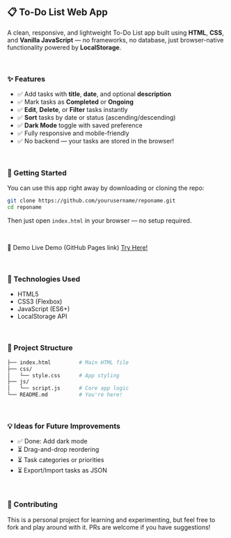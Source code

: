 ## 📋 To-Do List Web App

A clean, responsive, and lightweight To-Do List app built using **HTML**, **CSS**, and **Vanilla JavaScript** — no frameworks, no database, just browser-native functionality powered by **LocalStorage**.

<br>

### ✨ Features

* ✅ Add tasks with **title**, **date**, and optional **description**
* ✅ Mark tasks as **Completed** or **Ongoing**
* ✅ **Edit**, **Delete**, or **Filter** tasks instantly
* ✅ **Sort** tasks by date or status (ascending/descending)
* ✅ **Dark Mode** toggle with saved preference
* ✅ Fully responsive and mobile-friendly
* ✅ No backend — your tasks are stored in the browser!

<br>

### 🚀 Getting Started

You can use this app right away by downloading or cloning the repo:

```bash
git clone https://github.com/yourusername/reponame.git
cd reponame
```

Then just open `index.html` in your browser — no setup required.

<br>

📸 Demo
Live Demo (GitHub Pages link)
[Try Here!](https://github.com/Revou-Coding-Camp/codingcamp-04-aug-25-raihanazhar05)

<br>

### 🧠 Technologies Used

* HTML5
* CSS3 (Flexbox)
* JavaScript (ES6+)
* LocalStorage API

<br>

### 📂 Project Structure

```bash
├── index.html         # Main HTML file
├── css/
│   └── style.css      # App styling
├── js/
│   └── script.js      # Core app logic
└── README.md          # You're here!
```
<br>

### 💡 Ideas for Future Improvements

* ✅ Done: Add dark mode
* ⏳ Drag-and-drop reordering
* ⏳ Task categories or priorities
* ⏳ Export/Import tasks as JSON

<br>

### 🤝 Contributing

This is a personal project for learning and experimenting, but feel free to fork and play around with it. PRs are welcome if you have suggestions!

<br>
